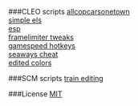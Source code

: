 
###CLEO scripts
[allcopcarsonetown](/cleo/allcopcarsonetown)  
[simple els](/cleo/els_simple)  
[esp](/cleo/esp)  
[framelimiter tweaks](/cleo/framelimiter)  
[gamespeed hotkeys](/cleo/gamespeed)  
[seaways cheat](/cleo/seaways)  
[edited colors](/cleo/customcolor)

###SCM scripts
[train editing](/scm/trains)

###License
[MIT](/LICENSE)

